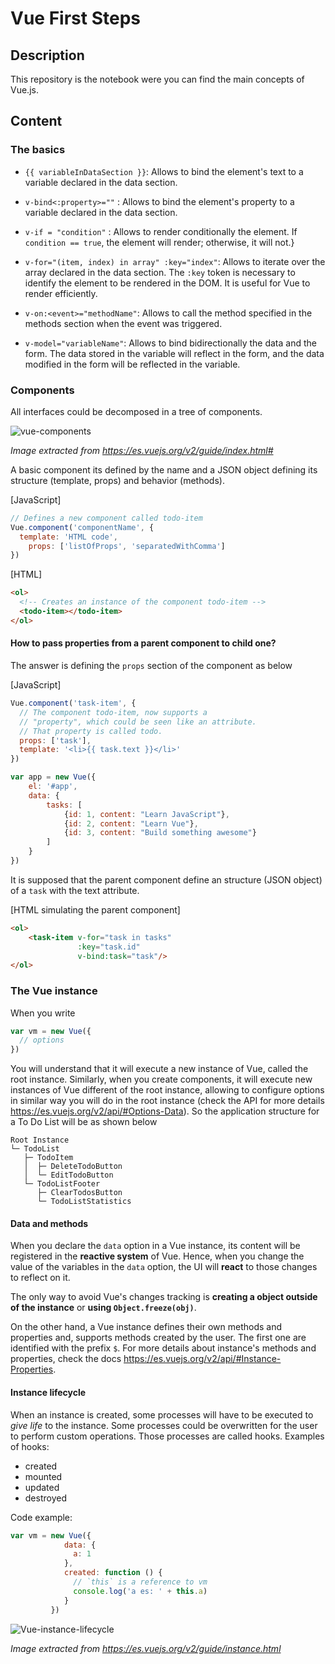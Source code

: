 # Vue First Steps

## Description

This repository is the notebook were you can find the main concepts of Vue.js.

## Content

### The basics

- `{{ variableInDataSection }}`: Allows to bind the element's text to a variable declared in the data section.
- `v-bind<:property>=""` : Allows to bind the element's property to a variable declared in the data section.

- `v-if = "condition"` : Allows to render conditionally the element. If `condition == true`, the element will render; otherwise, it will not.}
- `v-for="(item, index) in array" :key="index"`:  Allows to iterate over the array declared in the data section. The `:key` token is necessary to identify the element to be rendered in the DOM. It is useful for Vue to render efficiently.
- `v-on:<event>="methodName"`: Allows to call the method specified in the methods section when the event was triggered.
- `v-model="variableName"`: Allows to bind bidirectionally the data and the form. The data stored in the variable will reflect in the form, and the data modified in the form will be reflected in the variable.

### Components

All interfaces could be decomposed in a tree of components.

![vue-components](https://es.vuejs.org/images/components.png)

*Image extracted from https://es.vuejs.org/v2/guide/index.html#*

A basic component its defined by the name and a JSON object defining its structure (template, props) and behavior (methods).

[JavaScript]

```javascript
// Defines a new component called todo-item
Vue.component('componentName', {
  template: 'HTML code',
    props: ['listOfProps', 'separatedWithComma']
})
```

[HTML]

```html
<ol>
  <!-- Creates an instance of the component todo-item -->
  <todo-item></todo-item>
</ol>
```

#### How to pass properties from a parent component to child one?

The answer is defining the `props` section of the component as below

[JavaScript]

```javascript
Vue.component('task-item', {
  // The component todo-item, now supports a
  // "property", which could be seen like an attribute.
  // That property is called todo.
  props: ['task'],
  template: '<li>{{ task.text }}</li>'
})

var app = new Vue({
    el: '#app',
    data: {
        tasks: [
            {id: 1, content: "Learn JavaScript"},
            {id: 2, content: "Learn Vue"},
            {id: 3, content: "Build something awesome"}
        ]
    }
})
```

It is supposed that the parent component define an structure (JSON object) of a `task` with the text attribute.

[HTML simulating the parent component]

```html
<ol>
	<task-item v-for="task in tasks"
               :key="task.id" 
               v-bind:task="task"/>
</ol>
```

### The Vue instance

When you write 

```javascript
var vm = new Vue({
  // options
})
```

You will understand that it will execute a new instance of Vue, called the root instance. Similarly, when you create components, it will execute new instances of Vue different of the root instance, allowing to configure options in similar way you will do in the root instance (check the API for more details https://es.vuejs.org/v2/api/#Options-Data). So the application structure for a To Do List will be as shown below

```text
Root Instance
└─ TodoList
   ├─ TodoItem
   │  ├─ DeleteTodoButton
   │  └─ EditTodoButton
   └─ TodoListFooter
      ├─ ClearTodosButton
      └─ TodoListStatistics
```

#### Data and methods

When you declare the `data` option in a Vue instance, its content will be registered in the **reactive system** of Vue. Hence, when you change the value of the variables in the `data` option, the UI will **react** to those changes to reflect on it.

The only way to avoid Vue's changes tracking is **creating a object outside of the instance** or **using `Object.freeze(obj)`**.

On the other hand, a Vue instance defines their own methods and properties and, supports methods created by the user. The first one are identified with the prefix `$`. For more details about instance's methods and properties, check the docs https://es.vuejs.org/v2/api/#Instance-Properties.

#### Instance lifecycle

When an instance is created, some processes will have to be executed to *give life* to the instance. Some processes could be overwritten for the user to perform custom operations. Those processes are called hooks. Examples of hooks:

- created
- mounted
- updated
- destroyed

Code example:

```javascript
var vm = new Vue({
            data: {
              a: 1
            },
            created: function () {
              // `this` is a reference to vm
              console.log('a es: ' + this.a)
            }
         })
```

![Vue-instance-lifecycle](https://es.vuejs.org/images/lifecycle.png)

*Image extracted from https://es.vuejs.org/v2/guide/instance.html*

